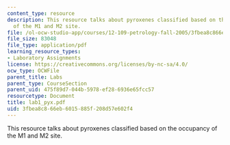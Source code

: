 ```yaml
---
content_type: resource
description: This resource talks about pyroxenes classified based on the occupancy
  of the M1 and M2 site.
file: /ol-ocw-studio-app/courses/12-109-petrology-fall-2005/3fbea8c866eb6015885f208d57e602f4_lab1_pyx.pdf
file_size: 83048
file_type: application/pdf
learning_resource_types:
- Laboratory Assignments
license: https://creativecommons.org/licenses/by-nc-sa/4.0/
ocw_type: OCWFile
parent_title: Labs
parent_type: CourseSection
parent_uid: 475f89d7-044b-5978-ef28-6936e65fcc57
resourcetype: Document
title: lab1_pyx.pdf
uid: 3fbea8c8-66eb-6015-885f-208d57e602f4
---
```

This resource talks about pyroxenes classified based on the occupancy of the M1 and M2 site.